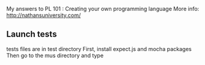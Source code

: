 My answers to PL 101 : Creating your own programming language
More info: http://nathansuniversity.com/

Launch tests
------------
tests files are in test directory
First, install expect.js and mocha packages
Then go to the mus directory and type 
